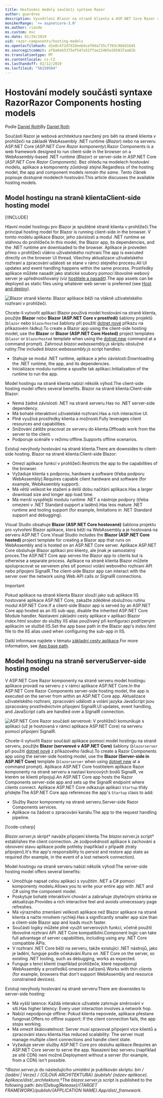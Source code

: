 ```yaml
---
title: Hostování modely součásti syntaxe Razor
author: guardrex
description: Vysvětlení Blazor na straně klienta a ASP.NET Core Razor součástmi hostování modely.
monikerRange: '>= aspnetcore-3.0'
ms.author: riande
ms.custom: mvc
ms.date: 01/29/2019
uid: razor-components/hosting-models
ms.openlocfilehash: d1e0c472d7d10eeb4cef0da735cf703c98dd1645
ms.sourcegitcommit: af8a6eb5375ef547a52ffae22465e265837aa82b
ms.translationtype: MT
ms.contentlocale: cs-CZ
ms.lasthandoff: 02/12/2019
ms.locfileid: "56159504"
---
```

# <a name="razor-components-hosting-models"></a><span data-ttu-id="40471-103">Hostování modely součásti syntaxe Razor</span><span class="sxs-lookup"><span data-stu-id="40471-103">Razor Components hosting models</span></span>

<span data-ttu-id="40471-104">Podle [Daniel Roth](https://github.com/danroth27)</span><span class="sxs-lookup"><span data-stu-id="40471-104">By [Daniel Roth](https://github.com/danroth27)</span></span>

<span data-ttu-id="40471-105">Součásti Razor je webová architektura navržený pro běh na straně klienta v prohlížeči na základě WebAssembly .NET runtime (*Blazor*) nebo na serveru ASP.NET Core (*ASP.NET Core Razor komponenty*).</span><span class="sxs-lookup"><span data-stu-id="40471-105">Razor Components is a web framework designed to run client-side in the browser on a WebAssembly-based .NET runtime (*Blazor*) or server-side in ASP.NET Core (*ASP.NET Core Razor Components*).</span></span> <span data-ttu-id="40471-106">Bez ohledu na modelech hostování modelu, aplikace a komponenty *zůstávají stejné*.</span><span class="sxs-lookup"><span data-stu-id="40471-106">Regardless of the hosting model, the app and component models *remain the same*.</span></span> <span data-ttu-id="40471-107">Tento článek popisuje dostupné modelech hostování.</span><span class="sxs-lookup"><span data-stu-id="40471-107">This article discusses the available hosting models.</span></span>

## <a name="client-side-hosting-model"></a><span data-ttu-id="40471-108">Model hostingu na straně klienta</span><span class="sxs-lookup"><span data-stu-id="40471-108">Client-side hosting model</span></span>

[!INCLUDE[](~/includes/razor-components-preview-notice.md)]

<span data-ttu-id="40471-109">Hlavní model hostingu pro Blazor je spuštěné straně klienta v prohlížeči.</span><span class="sxs-lookup"><span data-stu-id="40471-109">The principal hosting model for Blazor is running client-side in the browser.</span></span> <span data-ttu-id="40471-110">V tomto modelu aplikace Blazor, jeho závislosti a modul .NET runtime se stáhnou do prohlížeče.</span><span class="sxs-lookup"><span data-stu-id="40471-110">In this model, the Blazor app, its dependencies, and the .NET runtime are downloaded to the browser.</span></span> <span data-ttu-id="40471-111">Aplikace je proveden přímo v prohlížeči vlákno uživatelského rozhraní.</span><span class="sxs-lookup"><span data-stu-id="40471-111">The app is executed directly on the browser UI thread.</span></span> <span data-ttu-id="40471-112">Všechny aktualizace uživatelského rozhraní a zpracování událostí se stane v rámci stejného procesu.</span><span class="sxs-lookup"><span data-stu-id="40471-112">All UI updates and event handling happens within the same process.</span></span> <span data-ttu-id="40471-113">Prostředky aplikace můžete nasadit jako statické soubory pomocí libovolné webový server je upřednostňovaný (viz [hostitele a nasadit](xref:host-and-deploy/razor-components/index)).</span><span class="sxs-lookup"><span data-stu-id="40471-113">The app assets can be deployed as static files using whatever web server is preferred (see [Host and deploy](xref:host-and-deploy/razor-components/index)).</span></span>

![Blazor straně klienta: Blazor aplikace běží na vlákně uživatelského rozhraní v prohlížeči.](hosting-models/_static/client-side.png)

<span data-ttu-id="40471-115">Chcete-li vytvořit aplikaci Blazor používá model hostování na straně klienta, použijte **Blazor** nebo **Blazor (ASP.NET Core v prostředí)** šablony projektů (`blazor` nebo `blazorhosted` šablony při použití [dotnet nové](/dotnet/core/tools/dotnet-new) příkazu na příkazovém řádku).</span><span class="sxs-lookup"><span data-stu-id="40471-115">To create a Blazor app using the client-side hosting model, use the **Blazor** or **Blazor (ASP.NET Core Hosted)** project templates (`blazor` or `blazorhosted` template when using the [dotnet new](/dotnet/core/tools/dotnet-new) command at a command prompt).</span></span> <span data-ttu-id="40471-116">Zahrnout *blazor.webassembly.js* skriptu obslužné rutiny:</span><span class="sxs-lookup"><span data-stu-id="40471-116">The included *blazor.webassembly.js* script handles:</span></span>

* <span data-ttu-id="40471-117">Stahuje se modul .NET runtime, aplikace a jeho závislosti.</span><span class="sxs-lookup"><span data-stu-id="40471-117">Downloading the .NET runtime, the app, and its dependencies.</span></span>
* <span data-ttu-id="40471-118">Inicializace modulu runtime a spusťte tak aplikaci.</span><span class="sxs-lookup"><span data-stu-id="40471-118">Initialization of the runtime to run the app.</span></span>

<span data-ttu-id="40471-119">Model hostingu na straně klienta nabízí několik výhod.</span><span class="sxs-lookup"><span data-stu-id="40471-119">The client-side hosting model offers several benefits.</span></span> <span data-ttu-id="40471-120">Blazor na straně klienta:</span><span class="sxs-lookup"><span data-stu-id="40471-120">Client-side Blazor:</span></span>

* <span data-ttu-id="40471-121">Nemá žádné závislosti .NET na straně serveru.</span><span class="sxs-lookup"><span data-stu-id="40471-121">Has no .NET server-side dependency.</span></span>
* <span data-ttu-id="40471-122">Má bohaté interaktivní uživatelské rozhraní.</span><span class="sxs-lookup"><span data-stu-id="40471-122">Has a rich interactive UI.</span></span>
* <span data-ttu-id="40471-123">Plně využívá prostředky klienta a možnosti.</span><span class="sxs-lookup"><span data-stu-id="40471-123">Fully leverages client resources and capabilities.</span></span>
* <span data-ttu-id="40471-124">Snižování zátěže pracovat ze serveru do klienta.</span><span class="sxs-lookup"><span data-stu-id="40471-124">Offloads work from the server to the client.</span></span>
* <span data-ttu-id="40471-125">Podporuje scénáře v režimu offline.</span><span class="sxs-lookup"><span data-stu-id="40471-125">Supports offline scenarios.</span></span>

<span data-ttu-id="40471-126">Existují nevýhody hostování na straně klienta.</span><span class="sxs-lookup"><span data-stu-id="40471-126">There are downsides to client-side hosting.</span></span> <span data-ttu-id="40471-127">Blazor na straně klienta:</span><span class="sxs-lookup"><span data-stu-id="40471-127">Client-side Blazor:</span></span>

* <span data-ttu-id="40471-128">Omezí aplikace funkcí v prohlížeči.</span><span class="sxs-lookup"><span data-stu-id="40471-128">Restricts the app to the capabilities of the browser.</span></span>
* <span data-ttu-id="40471-129">Vyžaduje klienta s podporou, hardware a software (třeba podporu WebAssembly).</span><span class="sxs-lookup"><span data-stu-id="40471-129">Requires capable client hardware and software (for example, WebAssembly support).</span></span>
* <span data-ttu-id="40471-130">Má větší velikost ke stažení a delší dobu načítání aplikace.</span><span class="sxs-lookup"><span data-stu-id="40471-130">Has a larger download size and longer app load time.</span></span>
* <span data-ttu-id="40471-131">Má menší vyspělejší modulu runtime .NET a nástroje podpory (třeba omezení v .NET Standard support a ladění).</span><span class="sxs-lookup"><span data-stu-id="40471-131">Has less mature .NET runtime and tooling support (for example, limitations in .NET Standard support and debugging).</span></span>

<span data-ttu-id="40471-132">Visual Studio obsahuje **Blazor (ASP.NET Core hostované)** šablona projektu pro vytvoření Blazor aplikace, která běží na WebAssembly a je hostovaná na serveru ASP.NET Core.</span><span class="sxs-lookup"><span data-stu-id="40471-132">Visual Studio includes the **Blazor (ASP.NET Core hosted)** project template for creating a Blazor app that runs on WebAssembly and is hosted on an ASP.NET Core server.</span></span> <span data-ttu-id="40471-133">Aplikace ASP.NET Core obsluhuje Blazor aplikaci pro klienty, ale jinak je samostatný proces.</span><span class="sxs-lookup"><span data-stu-id="40471-133">The ASP.NET Core app serves the Blazor app to clients but is otherwise a separate process.</span></span> <span data-ttu-id="40471-134">Aplikace na straně klienta Blazor můžete spolupracovat se serverem přes síť pomocí volání webového rozhraní API nebo připojení SignalR.</span><span class="sxs-lookup"><span data-stu-id="40471-134">The client-side Blazor app can interact with the server over the network using Web API calls or SignalR connections.</span></span>

> [!IMPORTANT]
> <span data-ttu-id="40471-135">Pokud aplikace na straně klienta Blazor slouží jako sub aplikace IIS hostované aplikace ASP.NET Core, zakažte zděděné obslužnou rutinu modul ASP.NET Core.</span><span class="sxs-lookup"><span data-stu-id="40471-135">If a client-side Blazor app is served by an ASP.NET Core app hosted as an IIS sub-app, disable the inherited ASP.NET Core Module handler.</span></span> <span data-ttu-id="40471-136">Nastavení základní cesty aplikace v aplikaci Blazor *index.html* soubor do služby IIS alias používaný při konfiguraci podřízeným aplikacím ve službě IIS.</span><span class="sxs-lookup"><span data-stu-id="40471-136">Set the app base path in the Blazor app's *index.html* file to the IIS alias used when configuring the sub-app in IIS.</span></span>
>
> <span data-ttu-id="40471-137">Další informace najdete v tématu [základní cesty aplikace](xref:host-and-deploy/razor-components/index#app-base-path).</span><span class="sxs-lookup"><span data-stu-id="40471-137">For more information, see [App base path](xref:host-and-deploy/razor-components/index#app-base-path).</span></span>

## <a name="server-side-hosting-model"></a><span data-ttu-id="40471-138">Model hostingu na straně serveru</span><span class="sxs-lookup"><span data-stu-id="40471-138">Server-side hosting model</span></span>

<span data-ttu-id="40471-139">V ASP.NET Core Razor komponenty na straně serveru model hostingu aplikace provádí na serveru z v rámci aplikace ASP.NET Core.</span><span class="sxs-lookup"><span data-stu-id="40471-139">In the ASP.NET Core Razor Components server-side hosting model, the app is executed on the server from within an ASP.NET Core app.</span></span> <span data-ttu-id="40471-140">Aktualizace uživatelského rozhraní, zpracování událostí a volání jazyka JavaScript jsou zpracovány prostřednictvím připojení SignalR.</span><span class="sxs-lookup"><span data-stu-id="40471-140">UI updates, event handling, and JavaScript calls are handled over a SignalR connection.</span></span>

![ASP.NET Core Razor součásti serverové: V prohlížeči komunikuje s aplikaci (už je hostovaná v rámci aplikace ASP.NET Core) na serveru pomocí připojení SignalR.](hosting-models/_static/server-side.png)

<span data-ttu-id="40471-142">Chcete-li vytvořit Razor součásti aplikace pomocí model hostingu na straně serveru, použijte **Blazor (serverové v ASP.NET Core)** šablony (`blazorserver` při použití [dotnet nové](/dotnet/core/tools/dotnet-new) z příkazového řádku).</span><span class="sxs-lookup"><span data-stu-id="40471-142">To create a Razor Components app using the server-side hosting model, use the **Blazor (Server-side in ASP.NET Core)** template (`blazorserver` when using [dotnet new](/dotnet/core/tools/dotnet-new) at a command prompt).</span></span> <span data-ttu-id="40471-143">Aplikace ASP.NET Core hostitelem aplikace Razor komponenty na straně serveru a nastaví koncových bodů SignalR, ve kterém se klienti připojují.</span><span class="sxs-lookup"><span data-stu-id="40471-143">An ASP.NET Core app hosts the Razor Components server-side app and sets up the SignalR endpoint where clients connect.</span></span> <span data-ttu-id="40471-144">Aplikace ASP.NET Core odkazuje aplikaci `Startup` třídy přidejte:</span><span class="sxs-lookup"><span data-stu-id="40471-144">The ASP.NET Core app references the app's `Startup` class to add:</span></span>

* <span data-ttu-id="40471-145">Služby Razor komponenty na straně serveru.</span><span class="sxs-lookup"><span data-stu-id="40471-145">Server-side Razor Components services.</span></span>
* <span data-ttu-id="40471-146">Aplikace na žádost o zpracování kanálu.</span><span class="sxs-lookup"><span data-stu-id="40471-146">The app to the request handling pipeline.</span></span>

[!code-csharp[](hosting-models/samples_snapshot/Startup.cs?highlight=5,27)]

<span data-ttu-id="40471-147">*Blazor.server.js* skript&dagger; naváže připojení klienta.</span><span class="sxs-lookup"><span data-stu-id="40471-147">The *blazor.server.js* script&dagger; establishes the client connection.</span></span> <span data-ttu-id="40471-148">Je zodpovědností aplikace k zachování a obnovení stavu aplikace podle potřeby (například v případě ztráty připojení).</span><span class="sxs-lookup"><span data-stu-id="40471-148">It's the app's responsibility to persist and restore app state as required (for example, in the event of a lost network connection).</span></span>

<span data-ttu-id="40471-149">Model hostingu na straně serveru nabízí několik výhod:</span><span class="sxs-lookup"><span data-stu-id="40471-149">The server-side hosting model offers several benefits:</span></span>

* <span data-ttu-id="40471-150">Umožňuje napsat celou aplikaci s využitím .NET a C# pomocí komponenty modelu.</span><span class="sxs-lookup"><span data-stu-id="40471-150">Allows you to write your entire app with .NET and C# using the component model.</span></span>
* <span data-ttu-id="40471-151">Poskytuje bohaté interaktivní chování a zabraňuje zbytečným stránka se aktualizuje.</span><span class="sxs-lookup"><span data-stu-id="40471-151">Provides a rich interactive feel and avoids unnecessary page refreshes.</span></span>
* <span data-ttu-id="40471-152">Má výrazného zmenšení velikosti aplikace než Blazor aplikace na straně klienta a načte mnohem rychleji.</span><span class="sxs-lookup"><span data-stu-id="40471-152">Has a significantly smaller app size than a client-side Blazor app and loads much faster.</span></span>
* <span data-ttu-id="40471-153">Součástí logiky můžete plně využít serverových funkcí, včetně použití libovolné rozhraní API .NET Core kompatibilní.</span><span class="sxs-lookup"><span data-stu-id="40471-153">Component logic can take full advantage of server capabilities, including using any .NET Core compatible APIs.</span></span>
* <span data-ttu-id="40471-154">V rozhraní .NET Core běží na serveru, takže existující .NET nástrojů, jako je ladění, funguje podle očekávání.</span><span class="sxs-lookup"><span data-stu-id="40471-154">Runs on .NET Core on the server, so existing .NET tooling, such as debugging, works as expected.</span></span>
* <span data-ttu-id="40471-155">Funguje s tencí klienti (například prohlížeče, které nepodporují WebAssembly a prostředků omezené zařízení).</span><span class="sxs-lookup"><span data-stu-id="40471-155">Works with thin clients (for example, browsers that don't support WebAssembly and resource constrained devices).</span></span>

<span data-ttu-id="40471-156">Existují nevýhody hostování na straně serveru:</span><span class="sxs-lookup"><span data-stu-id="40471-156">There are downsides to server-side hosting:</span></span>

* <span data-ttu-id="40471-157">Má vyšší latence: Každá interakce uživatele zahrnuje směrování v síti.</span><span class="sxs-lookup"><span data-stu-id="40471-157">Has higher latency: Every user interaction involves a network hop.</span></span>
* <span data-ttu-id="40471-158">Nabízí nepodporuje offline: Pokud klienta nepovede, aplikace přestane fungovat.</span><span class="sxs-lookup"><span data-stu-id="40471-158">Offers no offline support: If the client connection fails, the app stops working.</span></span>
* <span data-ttu-id="40471-159">Má omezit škálovatelnost: Server musí spravovat připojení více klientů a zpracování stavu klienta.</span><span class="sxs-lookup"><span data-stu-id="40471-159">Has reduced scalability: The server must manage multiple client connections and handle client state.</span></span>
* <span data-ttu-id="40471-160">Vyžaduje server služby ASP.NET Core pro obsluhu aplikace.</span><span class="sxs-lookup"><span data-stu-id="40471-160">Requires an ASP.NET Core server to serve the app.</span></span> <span data-ttu-id="40471-161">Nasazení bez serveru (například ze sítě CDN) není možné.</span><span class="sxs-lookup"><span data-stu-id="40471-161">Deployment without a server (for example, from a CDN) isn't possible.</span></span>

<span data-ttu-id="40471-162">&dagger;*Blazor.server.js* do následujícího umístění je publikován skriptu: *bin / {ladění | Verze} / {CÍLOVÁ ARCHITEKTURA} /publish/ {název aplikace}. Aplikace/dist/_architektura*.</span><span class="sxs-lookup"><span data-stu-id="40471-162">&dagger;The *blazor.server.js* script is published to the following path: *bin/{Debug|Release}/{TARGET FRAMEWORK}/publish/{APPLICATION NAME}.App/dist/_framework*.</span></span>
